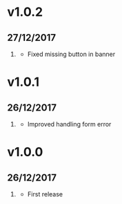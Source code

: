 # v1.0.2
## 27/12/2017

1. [](#bugfix)
    * Fixed missing button in banner

# v1.0.1
## 26/12/2017

1. [](#improved)
    * Improved handling form error

# v1.0.0
## 26/12/2017

1. [](#new)
    * First release
